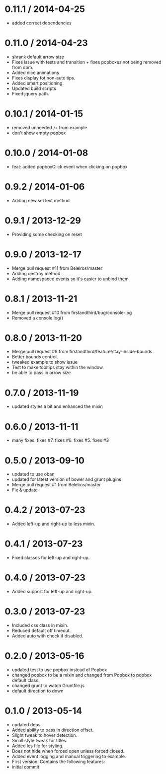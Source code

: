 
0.11.1 / 2014-04-25 
==================

  * added correct dependencies

0.11.0 / 2014-04-23 
==================

  * shrank default arrow size
  * Fixes issue with tests and transition + fixes popboxes not being removed from dom.
  * Added nice animations
  * Fixes display fot non-auto tips.
  * Added smart positioning.
  * Updated build scripts
  * Fixed jquery path.

0.10.1 / 2014-01-15 
==================

  * removed unneeded `/>` from example
  * don't show empty popbox

0.10.0 / 2014-01-08 
==================

  * feat: added popboxClick event when clicking on popbox

0.9.2 / 2014-01-06 
==================

  * Adding new setText method

0.9.1 / 2013-12-29 
==================

  * Providing some checking on reset

0.9.0 / 2013-12-17
==================

 * Merge pull request #11 from Belelros/master
 * Adding destroy method
 * Adding namespaced events so it's easier to unbind them


0.8.1 / 2013-11-21 
==================

 * Merge pull request #10 from firstandthird/bug/console-log
 * Removed a console.log()

0.8.0 / 2013-11-20 
==================

 * Merge pull request #9 from firstandthird/feature/stay-inside-bounds
 * Better bounds control.
 * tweaked example to show issue
 * Test to make tooltips stay within the window.
 * be able to pass in arrow size

0.7.0 / 2013-11-19 
==================

  * updated styles a bit and enhanced the mixin

0.6.0 / 2013-11-11 
==================

  * many fixes.  fixes #7. fixes #6. fixes #5. fixes #3

0.5.0 / 2013-09-10 
==================

  * updated to use oban
  * updated for latest version of bower and grunt plugins
  * Merge pull request #1 from Belelros/master
  * Fix & update

0.4.2 / 2013-07-23 
==================

 * Added left-up and right-up to less mixin.

0.4.1 / 2013-07-23 
==================

 * Fixed classes for left-up and right-up.

0.4.0 / 2013-07-23 
==================

 * Added support for left-up and right-up.

0.3.0 / 2013-07-23 
==================

 * Included css class in mixin.
 * Reduced default off timeout.
 * Added auto with check if disabled.

0.2.0 / 2013-05-16 
==================

  * updated test to use popbox instead of Popbox
  * changed popbox to be a mixin and changed from Popbox to popbox default class
  * changed grunt to watch Gruntfile.js
  * default direction to down

0.1.0 / 2013-05-14 
==================

  * updated deps
  * Added ability to pass in direction offset.
  * Slight tweak to hover detection.
  * Small style tweak for titles.
  * Added les file for styling.
  * Does not hide when forced open unless forced closed.
  * Added event logging and manual triggering to example.
  * First version. Contains the following features:
  * initial commit
